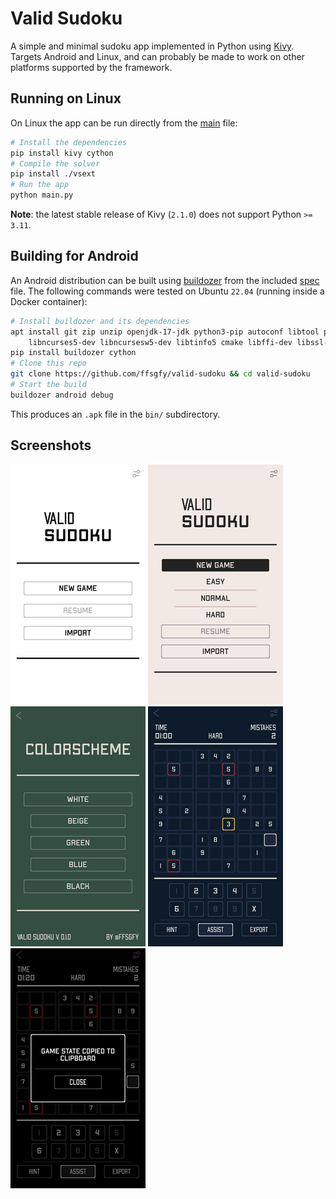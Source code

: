 # Valid Sudoku

A simple and minimal sudoku app implemented in Python using [Kivy](https://github.com/kivy/kivy).
Targets Android and Linux, and can probably be made to work on other platforms supported by the framework.

## Running on Linux

On Linux the app can be run directly from the [main](./main.py) file:

```sh
# Install the dependencies
pip install kivy cython
# Compile the solver
pip install ./vsext
# Run the app
python main.py
```

**Note**: the latest stable release of Kivy (`2.1.0`) does not support Python `>= 3.11`.

## Building for Android

An Android distribution can be built using [buildozer](https://github.com/kivy/buildozer)
from the included [spec](./buildozer.spec) file.
The following commands were tested on Ubuntu `22.04` (running inside a Docker container):

```sh
# Install buildozer and its dependencies
apt install git zip unzip openjdk-17-jdk python3-pip autoconf libtool pkg-config zlib1g-dev \
    libncurses5-dev libncursesw5-dev libtinfo5 cmake libffi-dev libssl-dev
pip install buildozer cython
# Clone this repo
git clone https://github.com/ffsgfy/valid-sudoku && cd valid-sudoku
# Start the build
buildozer android debug
```

This produces an `.apk` file in the `bin/` subdirectory.

## Screenshots

[![screnshot-1](./images/screenshot-1-th.png)](./images/screenshot-1.png)
[![screnshot-2](./images/screenshot-2-th.png)](./images/screenshot-2.png)
[![screnshot-3](./images/screenshot-3-th.png)](./images/screenshot-3.png)
[![screnshot-4](./images/screenshot-4-th.png)](./images/screenshot-4.png)
[![screnshot-5](./images/screenshot-5-th.png)](./images/screenshot-5.png)

